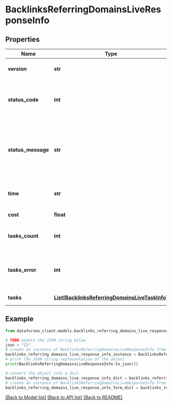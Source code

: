 # BacklinksReferringDomainsLiveResponseInfo


## Properties

Name | Type | Description | Notes
------------ | ------------- | ------------- | -------------
**version** | **str** | the current version of the API | [optional] 
**status_code** | **int** | general status code you can find the full list of the response codes here | [optional] 
**status_message** | **str** | general informational message you can find the full list of general informational messages here | [optional] 
**time** | **str** | total execution time, seconds | [optional] 
**cost** | **float** | total tasks cost, USD | [optional] 
**tasks_count** | **int** | the number of tasks in the tasks array | [optional] 
**tasks_error** | **int** | the number of tasks in the tasks array returned with an error | [optional] 
**tasks** | [**List[BacklinksReferringDomainsLiveTaskInfo]**](BacklinksReferringDomainsLiveTaskInfo.md) | array of tasks | [optional] 

## Example

```python
from dataforseo_client.models.backlinks_referring_domains_live_response_info import BacklinksReferringDomainsLiveResponseInfo

# TODO update the JSON string below
json = "{}"
# create an instance of BacklinksReferringDomainsLiveResponseInfo from a JSON string
backlinks_referring_domains_live_response_info_instance = BacklinksReferringDomainsLiveResponseInfo.from_json(json)
# print the JSON string representation of the object
print(BacklinksReferringDomainsLiveResponseInfo.to_json())

# convert the object into a dict
backlinks_referring_domains_live_response_info_dict = backlinks_referring_domains_live_response_info_instance.to_dict()
# create an instance of BacklinksReferringDomainsLiveResponseInfo from a dict
backlinks_referring_domains_live_response_info_form_dict = backlinks_referring_domains_live_response_info.from_dict(backlinks_referring_domains_live_response_info_dict)
```
[[Back to Model list]](../README.md#documentation-for-models) [[Back to API list]](../README.md#documentation-for-api-endpoints) [[Back to README]](../README.md)


